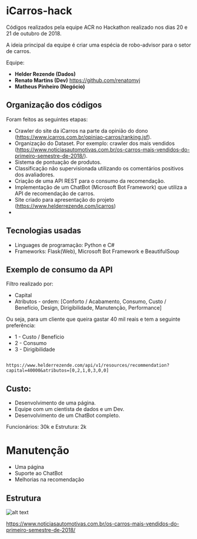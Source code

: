 # iCarros-hack

Códigos realizados pela equipe ACR no Hackathon realizado nos dias 20 e 21 de outubro de 2018.

A ideia principal da equipe é criar uma espécia de robo-advisor para o setor de carros.

Equipe:
  - **Helder Rezende (Dados)**
  - **Renato Martins (Dev)** https://github.com/renatomvj
  - **Matheus Pinheiro (Negócio)**
  

## Organização dos códigos

Foram feitos as seguintes etapas:

* Crawler do site da iCarros na parte da opinião do dono (https://www.icarros.com.br/opiniao-carros/ranking.jsf).
* Organização do Dataset. Por exemplo: crawler dos mais vendidos (https://www.noticiasautomotivas.com.br/os-carros-mais-vendidos-do-primeiro-semestre-de-2018/).
* Sistema de pontuação de produtos.
* Classificação não supervisionada utilizando os comentários positivos dos avaliadores.
* Criação de uma API REST para o consumo da recomendação.
* Implementação de um ChatBot (Microsoft Bot Framework) que utiliza a API de recomendação de carros.
* Site criado para apresentação do projeto (https://www.helderrezende.com/icarros)
* 

## Tecnologias usadas

* Linguages de programação: Python e C#
* Frameworks: Flask(Web), Microsoft Bot Framework e BeautifulSoup

## Exemplo de consumo da API

Filtro realizado por:

* Capital
* Atributos - ordem: [Conforto / Acabamento, Consumo, Custo / Benefício, Design, Dirigibilidade, Manutenção, Performance]

Ou seja, para um cliente que queira gastar 40 mil reais e tem a seguinte preferência:

* 1 - Custo / Benefício
* 2 - Consumo
* 3 - Dirigibilidade


```

https://www.helderrezende.com/api/v1/resources/recommendation?capital=40000&atributos=[0,2,1,0,3,0,0]

```

## Custo:

* Desenvolvimento de uma página.
* Equipe com um cientista de dados e um Dev.
* Desenvolvimento de um ChatBot completo.

Funcionários: 30k e Estrutura: 2k

# Manutenção

* Uma página
* Suporte ao ChatBot
* Melhorias na recomendação


## Estrutura
![alt text](https://i.imgur.com/1sNvKyU.png)


https://www.noticiasautomotivas.com.br/os-carros-mais-vendidos-do-primeiro-semestre-de-2018/

